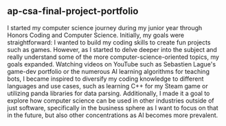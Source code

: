 ## ap-csa-final-project-portfolio

  I started my computer science journey during my junior year through Honors Coding and Computer Science. Initially, my goals were straightforward: I wanted to build my coding skills to create fun projects such as games. However, as I started to delve deeper into the subject and really understand some of the more computer-science-oriented topics, my goals expanded. Watching videos on YouTube such as Sebastien Lague's game-dev portfolio or the numerous AI learning algorithms for teaching bots, I became inspired to diversify my coding knowledge to different languages and use cases, such as learning C++ for my Steam game or utilizing panda libraries for data parsing. Additionally, I made it a goal to explore how computer science can be used in other industries outside of just software, specifically in the business sphere as I want to focus on that in the future, but also other concentrations as AI becomes more prevalent.
